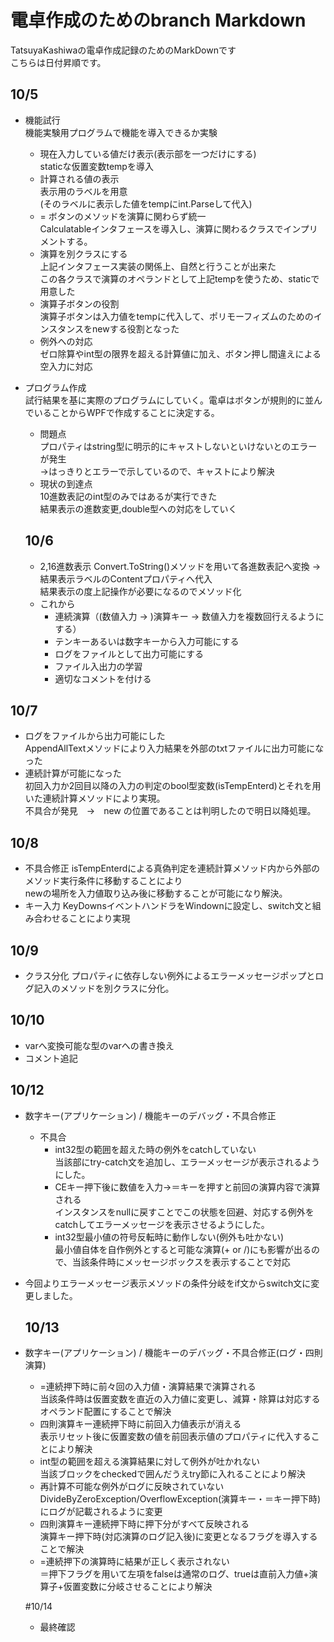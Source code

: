 電卓作成のためのbranch Markdown
===============================
TatsuyaKashiwaの電卓作成記録のためのMarkDownです  
こちらは日付昇順です。

## 10/5 
- 機能試行  
  機能実験用プログラムで機能を導入できるか実験  
  - 現在入力している値だけ表示(表示部を一つだけにする)  
  staticな仮置変数tempを導入
  - 計算される値の表示  
    表示用のラベルを用意  
    (そのラベルに表示した値をtempにint.Parseして代入)
  - = ボタンのメソッドを演算に関わらず統一  
    Calculatableインタフェースを導入し、演算に関わるクラスでインプリメントする。
  - 演算を別クラスにする  
    上記インタフェース実装の関係上、自然と行うことが出来た  
    この各クラスで演算のオペランドとして上記tempを使うため、staticで用意した
  - 演算子ボタンの役割  
    演算子ボタンは入力値をtempに代入して、ポリモーフィズムのためのインスタンスをnewする役割となった
  - 例外への対応  
    ゼロ除算やint型の限界を超える計算値に加え、ボタン押し間違えによる空入力に対応
- プログラム作成  
  試行結果を基に実際のプログラムにしていく。電卓はボタンが規則的に並んでいることからWPFで作成することに決定する。
  - 問題点  
    プロパティはstring型に明示的にキャストしないといけないとのエラーが発生  
    →はっきりとエラーで示しているので、キャストにより解決
  - 現状の到達点  
    10進数表記のint型のみではあるが実行できた  
    結果表示の進数変更,double型への対応をしていく

  ## 10/6
  - 2,16進数表示
    Convert.ToString()メソッドを用いて各進数表記へ変換 → 結果表示ラベルのContentプロパティへ代入  
    結果表示の度上記操作が必要になるのでメソッド化
  - これから
    - 連続演算（(数値入力 → )演算キー → 数値入力を複数回行えるようにする）
    - テンキーあるいは数字キーから入力可能にする
    - ログをファイルとして出力可能にする
    - ファイル入出力の学習
    - 適切なコメントを付ける
## 10/7
- ログをファイルから出力可能にした  
  AppendAllTextメソッドにより入力結果を外部のtxtファイルに出力可能になった
- 連続計算が可能になった  
  初回入力か2回目以降の入力の判定のbool型変数(isTempEnterd)とそれを用いた連続計算メソッドにより実現。  
  不具合が発見　→　new の位置であることは判明したので明日以降処理。

## 10/8
- 不具合修正
  isTempEnterdによる真偽判定を連続計算メソッド内から外部のメソッド実行条件に移動することにより  
  newの場所を入力値取り込み後に移動することが可能になり解決。
- キー入力
  KeyDownsイベントハンドラをWindownに設定し、switch文と組み合わせることにより実現

## 10/9
- クラス分化
  プロパティに依存しない例外によるエラーメッセージポップとログ記入のメソッドを別クラスに分化。

## 10/10
- varへ変換可能な型のvarへの書き換え
- コメント追記

## 10/12
- 数字キー(アプリケーション) / 機能キーのデバッグ・不具合修正
  - 不具合
    - int32型の範囲を超えた時の例外をcatchしていない  
      当該部にtry-catch文を追加し、エラーメッセージが表示されるようにした。
    - CEキー押下後に数値を入力→＝キーを押すと前回の演算内容で演算される  
      インスタンスをnullに戻すことでこの状態を回避、対応する例外をcatchしてエラーメッセージを表示させるようにした。
    - int32型最小値の符号反転時に動作しない(例外も吐かない)  
      最小値自体を自作例外とすると可能な演算(+ or /)にも影響が出るので、当該条件時にメッセージボックスを表示することで対応
- 今回よりエラーメッセージ表示メソッドの条件分岐をif文からswitch文に変更しました。

  ## 10/13
- 数字キー(アプリケーション) / 機能キーのデバッグ・不具合修正(ログ・四則演算)
  - =連続押下時に前々回の入力値・演算結果で演算される  
    当該条件時は仮置変数を直近の入力値に変更し、減算・除算は対応するオペランド配置にすることで解決
  - 四則演算キー連続押下時に前回入力値表示が消える  
    表示リセット後に仮置変数の値を前回表示値のプロパティに代入することにより解決
  - int型の範囲を超える演算結果に対して例外が吐かれない  
    当該ブロックをcheckedで囲んだうえtry節に入れることにより解決
  - 再計算不可能な例外がログに反映されていない  
    DivideByZeroException/OverflowException(演算キー・＝キー押下時)にログが記載されるように変更
  - 四則演算キー連続押下時に押下分がすべて反映される  
    演算キー押下時(対応演算のログ記入後)に変更となるフラグを導入することで解決
  - =連続押下の演算時に結果が正しく表示されない  
     ＝押下フラグを用いて左項をfalseは通常のログ、trueは直前入力値+演算子+仮置変数に分岐させることにより解決

  #10/14
  - 最終確認
